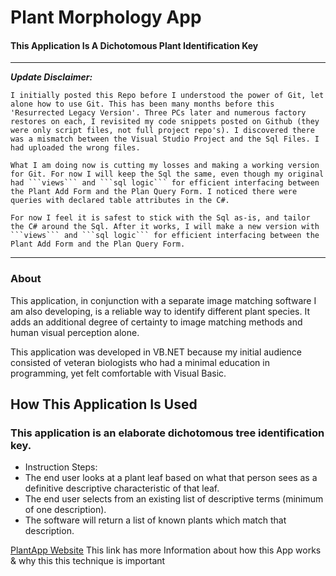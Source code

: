 # Plant Morphology App
#### This Application Is A Dichotomous Plant Identification Key

---
___Update Disclaimer:___

    I initially posted this Repo before I understood the power of Git, let alone how to use Git. This has been many months before this 'Resurrected Legacy Version'. Three PCs later and numerous factory restores on each, I revisited my code snippets posted on Github (they were only script files, not full project repo's). I discovered there was a mismatch between the Visual Studio Project and the Sql Files. I had uploaded the wrong files.

    What I am doing now is cutting my losses and making a working version for Git. For now I will keep the Sql the same, even though my original had ```views``` and ```sql logic``` for efficient interfacing between the Plant Add Form and the Plan Query Form. I noticed there were queries with declared table attributes in the C#.

    For now I feel it is safest to stick with the Sql as-is, and tailor the C# around the Sql. After it works, I will make a new version with ```views``` and ```sql logic``` for efficient interfacing between the Plant Add Form and the Plan Query Form.
---

### About

This application, in conjunction with a separate image matching software I am also developing, is a reliable way to identify different plant species. It adds an additional degree of certainty to image matching methods and human visual perception alone.

This application was developed in VB.NET because my initial audience consisted of veteran biologists who had a minimal education in programming, yet felt comfortable with Visual Basic.

## How This Application Is Used

### This application is an elaborate dichotomous tree identification key.

* Instruction Steps:
* The end user looks at a plant leaf based on what that person sees as a definitive descriptive characteristic of that leaf.
* The end user selects from an existing list of descriptive terms (minimum of one description).
* The software will return a list of known plants which match that description.

[PlantApp Website](http://mezcel.wixsite.com/plantmorphology) This link has more Information about how this App works & why this this technique is important
